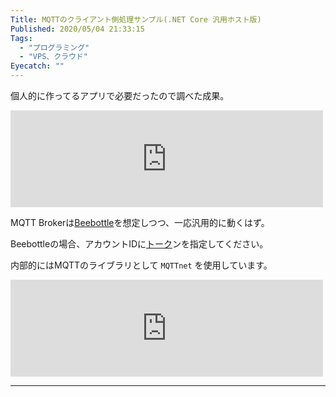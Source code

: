 ```yaml
---
Title: MQTTのクライアント側処理サンプル(.NET Core 汎用ホスト版)
Published: 2020/05/04 21:33:15
Tags:
  - "プログラミング"
  - "VPS、クラウド"
Eyecatch: ""
---
```

<p>個人的に作ってるアプリで必要だったので調べた成果。</p>

<p><iframe src="https://hatenablog-parts.com/embed?url=https%3A%2F%2Fgithub.com%2FOvis%2FMqttSubscriberConsoleSample" title="Ovis/MqttSubscriberConsoleSample" class="embed-card embed-webcard" scrolling="no" frameborder="0" style="display: block; width: 100%; height: 155px; max-width: 500px; margin: 10px 0px;"></iframe></p>

<p>MQTT Brokerは<a href="https://beebotte.com/">Beebottle</a>を想定しつつ、一応汎用的に動くはず。</p>

<p>Beebottleの場合、アカウントIDに<a class="keyword" href="http://d.hatena.ne.jp/keyword/%A5%C8%A1%BC%A5%AF">トーク</a>ンを指定してください。</p>

<p>内部的にはMQTTのライブラリとして <code>MQTTnet</code> を使用しています。</p>

<p><iframe src="https://hatenablog-parts.com/embed?url=https%3A%2F%2Fgithub.com%2Fchkr1011%2FMQTTnet%2F" title="chkr1011/MQTTnet" class="embed-card embed-webcard" scrolling="no" frameborder="0" style="display: block; width: 100%; height: 155px; max-width: 500px; margin: 10px 0px;"></iframe></p>

***